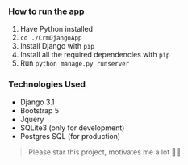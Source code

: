 ### How to run the app

1. Have Python installed
2. `cd ./CrmDjangoApp`
3. Install Django with `pip`
4. Install all the required dependencies with `pip`
5. Run `python manage.py runserver`

### Technologies Used

- Django 3.1
- Bootstrap 5
- Jquery
- SQLite3 (only for development)
- Postgres SQL (for production)

> Please star this project, motivates me a lot 👋🏼
